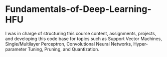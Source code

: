 # Fundamentals-of-Deep-Learning-HFU

I was in charge of structuring this course content, assignments, projects, and developing this code base for topics such as Support Vector Machines, Single/Multilayer Perceptron, Convolutional Neural Networks, Hyper-parameter Tuning, Pruning, and Quantization.
